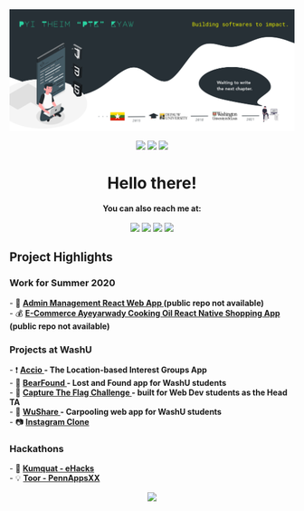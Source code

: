 <img src="https://github.com/ptkpyitheim/ptkpyitheim/blob/master/GHRMCover.png?raw=true">

<p align="center">
  <img src="https://www.animatedimages.org/data/media/35/animated-eye-image-0012.gif" width="30px">
  <img src="https://www.animatedimages.org/data/media/35/animated-eye-image-0012.gif" width="30px">
  <img src="https://www.animatedimages.org/data/media/35/animated-eye-image-0012.gif" width="30px">
</p>

<h1 align="center">             
  Hello there!
</h1>

<p align="center">
   <b>You can also reach me at:</b> </br> </br>
  <a href="http://pyitheimkyaw.com/" target="_blank"><img src="https://user-images.githubusercontent.com/36285777/92535850-ce658100-f1fd-11ea-9bf8-2513bedb82e8.png" width="30px"></a>
   <a href="https://www.linkedin.com/in/ptkpyitheim/" target="_blank"><img src="https://user-images.githubusercontent.com/36285777/92535735-89d9e580-f1fd-11ea-9203-281cbda06827.png" width="30px"></a>
  <a href="http://devpost.com/ptkpyitheim" target="_blank"><img src="https://user-images.githubusercontent.com/36285777/92536055-50ee4080-f1fe-11ea-822a-790ab1b8d5cf.png" width="30px"></a>
  <a href="http://github.com/ptkpyitheim" target="_blank"><img src="https://user-images.githubusercontent.com/36285777/92536326-002b1780-f1ff-11ea-94ce-99fb9d20295f.png" width="30px"></a>
</p>

<h2>
  Project Highlights
</h2>

<h3>
  Work for Summer 2020
</h3>

<p>
  - 👥 <b><a href="https://aywd-3be6b.web.app/" target="_blank">Admin Management React Web App </a>(public repo not available)</b></br>
  - 💰 <b><a href="https://apps.apple.com/us/app/id1529671472" target="_blank">E-Commerce Ayeyarwady Cooking Oil React Native Shopping App </a>(public repo not available)</b></br>
</p>

<h3>
  Projects at WashU
</h3>

<p>
  - ❗ <b><a href="https://github.com/ptkpyitheim/Accio" target="_blank">Accio </a>- The Location-based Interest Groups App</b></br>
  - 🐻 <b><a href="https://ptkpyitheim.github.io/BearFoundWeb/" target="_blank">BearFound </a>- Lost and Found app for WashU students</b></br>
  - 🚩 <b><a href="https://ptkpyitheim.github.io/ctf-challenge/#/" target="_blank">Capture The Flag Challenge </a> - built for Web Dev students as the Head TA</b></br>
  - 🚗 <b><a href="https://github.com/ptkpyitheim/wushare" target="_blank">WuShare </a>- Carpooling web app for WashU students</b></br>
  - 📷 <b><a href="https://ptkpyitheim.github.io/Instagram-Clone/" target="_blank">Instagram Clone</a></b></br>
</p>

<h3>
  Hackathons
</h3>

<p>
  - 🍊 <b><a href="https://github.com/ptkpyitheim/eHacks_Kumquat" target="_blank">Kumquat - eHacks </a></b></br>
  - 💡 <b><a href="https://github.com/ptkpyitheim/Toor_PennAppsXX" target="_blank">Toor - PennAppsXX </a></b></br>
</p>

<p align="center">
   <img align="center" src="https://github-readme-stats.vercel.app/api/top-langs/?username=ptkpyitheim&title_color=00FFB5&bg_color=273036&text_color=ffffff" />
</p>

<!--
**ptkpyitheim/ptkpyitheim** is a ✨ _special_ ✨ repository because its `README.md` (this file) appears on your GitHub profile.

Here are some ideas to get you started:

- 🔭 I’m currently working on ...
- 🌱 I’m currently learning ...
- 👯 I’m looking to collaborate on ...
- 🤔 I’m looking for help with ...
- 💬 Ask me about ...
- 📫 How to reach me: ...
- 😄 Pronouns: ...
- ⚡ Fun fact: ...
-->
